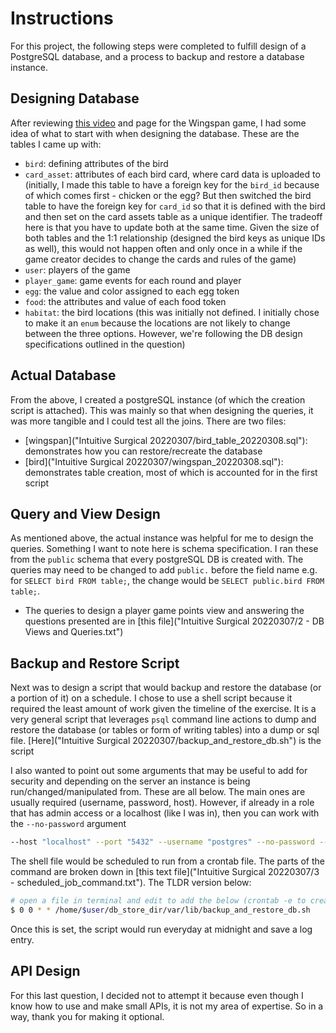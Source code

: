 # Instructions

For this project, the following steps were completed to fulfill design of a PostgreSQL database, and a process to backup and restore a database instance.

## Designing Database

After reviewing [this video](https://www.youtube.com/watch?v=lgDgcLI2B0U) and page for the Wingspan game, I had some idea of what to start with when designing the database. These are the tables I came up with:

- `bird`: defining attributes of the bird
- `card_asset`: attributes of each bird card, where card data is uploaded to (initially, I made this table to have a foreign key for the `bird_id` because of which comes first - chicken or the egg? But then switched the bird table to have the foreign key for `card_id` so that it is defined with the bird and then set on the card assets table as a unique identifier. The tradeoff here is that you have to update both at the same time. Given the size of both tables and the 1:1 relationship (designed the bird keys as unique IDs as well), this would not happen often and only once in a while if the game creator decides to change the cards and rules of the game)
- `user`: players of the game
- `player_game`: game events for each round and player
- `egg`: the value and color assigned to each egg token
- `food`: the attributes and value of each food token
- `habitat`: the bird locations (this was initially not defined. I initially chose to make it an `enum` because the locations are not likely to change between the three options. However, we're following the DB design specifications outlined in the question)

## Actual Database

From the above, I created a postgreSQL instance (of which the creation script is attached). This was mainly so that when designing the queries, it was more tangible and I could test all the joins. There are two files:

- [wingspan]("Intuitive Surgical 20220307/bird_table_20220308.sql"): demonstrates how you can restore/recreate the database
- [bird]("Intuitive Surgical 20220307/wingspan_20220308.sql"): demonstrates table creation, most of which is accounted for in the first script

## Query and View Design

As mentioned above, the actual instance was helpful for me to design the queries. Something I want to note here is schema specification. I ran these from the `public` schema that every postgreSQL DB is created with. The queries may need to be changed to add `public.` before the field name e.g. for `SELECT bird FROM table;`, the change would be `SELECT public.bird FROM table;`.

- The queries to design a player game points view and answering the questions presented are in [this file]("Intuitive Surgical 20220307/2 - DB Views and Queries.txt")

## Backup and Restore Script

Next was to design a script that would backup and restore the database (or a portion of it) on a schedule. I chose to use a shell script because it required the least amount of work given the timeline of the exercise. It is a very general script that leverages `psql` command line actions to dump and restore the database (or tables or form of writing tables) into a dump or sql file. [Here]("Intuitive Surgical 20220307/backup_and_restore_db.sh") is the script

I also wanted to point out some arguments that may be useful to add for security and depending on the server an instance is being run/changed/manipulated from. These are all below. The main ones are usually required (username, password, host). However, if already in a role that has admin access or a localhost (like I was in), then you can work with the `--no-password` argument

```sh
--host "localhost" --port "5432" --username "postgres" --no-password --verbose --format=c --blobs --schema-only --create --clean --inserts --column-inserts --load-via-partition-root "wingspan_game"
```

The shell file would be scheduled to run from a crontab file. The parts of the command are broken down in [this text file]("Intuitive Surgical 20220307/3 - scheduled_job_command.txt"). The TLDR version below:

```sh
# open a file in terminal and edit to add the below (crontab -e to create and edit)
$ 0 0 * * /home/$user/db_store_dir/var/lib/backup_and_restore_db.sh
```

Once this is set, the script would run everyday at midnight and save a log entry.

## API Design

For this last question, I decided not to attempt it because even though I know how to use and make small APIs, it is not my area of expertise. So in a way, thank you for making it optional.
